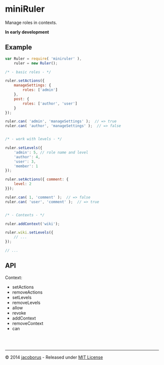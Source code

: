 miniRuler
=========

Manage roles in contexts.

**In early development**


Example
-------

```js
var Ruler = require( 'miniruler' ),
    ruler = new Ruler();

/* - basic roles - */

ruler.setActions({
    manageSettings: {
        roles: ['admin']
    },
    post: {
        roles: ['author', 'user']
    }
});

ruler.can( 'admin', 'manageSettings' );  // => true
ruler.can( 'author', 'manageSettings' );  // => false


/* - work with levels - */

ruler.setLevels({
    'admin': 5, // role name and level
    'author': 4,
    'user': 3,
    'member': 1
});

ruler.setActions({ comment: {
    level: 2
}});

ruler.can( 1, 'comment' );  // => false
ruler.can( 'user', 'comment' );  // => true


/* - Contexts - */

ruler.addContext('wiki');

ruler.wiki.setLevels({
    // ...
});

// ...
```

API
---

Context:
- setActions
- removeActions
- setLevels
- removeLevels
- allow
- revoke
- addContext
- removeContext
- can


<br><br>

---

© 2014 [jacoborus](https://github.com/jacoborus) - Released under [MIT License](https://raw.github.com/jacoborus/miniruler/master/LICENSE)
